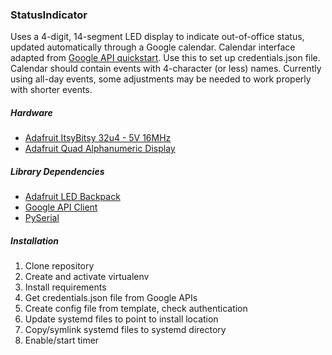 ### StatusIndicator

Uses a 4-digit, 14-segment LED display to indicate out-of-office status, updated
automatically through a Google calendar.  Calendar interface adapted from
[Google API quickstart](https://developers.google.com/calendar/quickstart/python).
Use this to set up credentials.json file.  Calendar should contain events with
4-character (or less) names.  Currently using all-day events, some adjustments
may be needed to work properly with shorter events.

##### Hardware
+   [Adafruit ItsyBitsy 32u4 - 5V 16MHz](https://www.adafruit.com/product/3677)
+   [Adafruit Quad Alphanumeric Display](https://www.adafruit.com/product/1912)

##### Library Dependencies
+   [Adafruit LED Backpack](https://github.com/adafruit/Adafruit_LED_Backpack)
+   [Google API Client](https://developers.google.com/api-client-library/python/)
+   [PySerial](https://pythonhosted.org/pyserial/)

##### Installation
1.  Clone repository
2.  Create and activate virtualenv
3.  Install requirements
4.  Get credentials.json file from Google APIs
5.  Create config file from template, check authentication
6.  Update systemd files to point to install location
7.  Copy/symlink systemd files to systemd directory
8.  Enable/start timer

